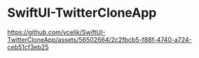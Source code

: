 # SwiftUI-TwitterCloneApp

https://github.com/vcelik/SwiftUI-TwitterCloneApp/assets/56502664/2c2fbcb5-f88f-4740-a724-ceb51cf3eb25

